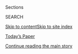 <div id="app">

<div>

<div class="NYTAppHideMasthead css-zz1s19 e1suatyy0">

<div class="section css-ui9rw0 e1suatyy2">

<div class="css-11hrj97 er09x8g0">

<div class="css-6n7j50">

</div>

<span class="css-1dv1kvn">Sections</span>

<div class="css-10488qs">

<span class="css-1dv1kvn">SEARCH</span>

</div>

[Skip to content](#site-content)[Skip to site index](#site-index)

</div>

<div class="css-10698na e1huz5gh0">

</div>

</div>

<div id="masthead-bar-one" class="section hasLinks css-15hmgas e1csuq9d3">

<div class="css-uqyvli e1csuq9d0">

</div>

<div class="css-1uqjmks e1csuq9d1">

</div>

<div class="css-9e9ivx">

[](https://myaccount.nytimes.com/auth/login?response_type=cookie&client_id=vi)

</div>

<div class="css-1bvtpon e1csuq9d2">

[Today’s Paper](https://www.nytimes.com/section/todayspaper)

</div>

</div>

</div>

</div>

<div data-aria-hidden="false">

<div id="site-content" role="main">

<div id="top-wrapper" class="css-15p45cc eaca97t0" type="top">

<div id="top-slug" class="css-19x0jxb eaca97t1" hidden="">

Advertisement

</div>

[Continue reading the main story](#after-top)

<div class="ad top-wrapper" style="text-align:center;height:100%;display:block;min-height:90px">

<div id="top" class="place-ad" data-position="top" data-size-key="top">

</div>

</div>

<div id="after-top">

</div>

</div>

<div id="collection-red-century" class="section css-15h4p1b e9abtgs0">

<div class="css-1j21atc e1svk9qx1">

<div class="css-fmiefx e1svk9qx2">

<div class="css-1hk7r2m eu54l5x0">

<div id="sponsor-wrapper" class="css-7a1pgi eaca97t0" type="sponsor" hidden="">

<div id="sponsor-slug" class="css-1l4mleb eaca97t1" hidden="">

Supported by

</div>

[Continue reading the main story](#after-sponsor)

<div id="sponsor" class="ad sponsor-wrapper" style="text-align:left;height:100%;display:block">

</div>

<div id="after-sponsor">

</div>

</div>

</div>

### <span class="css-1032l74 ezz4tcd1">[Opinion](/section/opinion)</span>

</div>

<div class="css-nfcc9b e1svk9qx3">

<div class="css-zpl4ow e1svk9qx7">

![avatar](https://static01.nyt.com/images/2017/02/26/opinion/sunday/red-century-icon/26bug-thumbLarge.jpg)

</div>

<div class="css-vl9dhg e1svk9qx5">

<div class="css-1nrhkj6 e1svk9qx6">

# Red Century

<div class="follow-button-placeholder" data-collection-id="">

</div>

</div>

## <span>Exploring the history and legacy of Communism, 100 years after the Russian Revolution.</span>

</div>

</div>

## <span>Exploring the history and legacy of Communism, 100 years after the Russian Revolution.</span>

</div>

<div class="css-1rclpnj ekkqrpp0">

</div>

<div class="css-185go5a e1o5byef0">

<div class="css-15cbhtu">

  - [Latest](#stream-panel)
  - <span class="css-6n7j50">Search</span>
    <div class="control">
    <div class="label-container css-1dv1kvn">
    Search
    </div>
    <div class="css-wm4t3d">
    **<span id="clear-search-input" class="css-1dv1kvn">Clear this text
    input</span>
    </div>
    </div>
    <span class="css-1iovbfw"></span>

<div id="stream-panel" class="section css-8msx5b e1jz0cab1">

<div class="css-13mho3u">

1.  
    
    <div class="css-1cp3ece">
    
    <div class="css-1l4spti">
    
    [](/2017/11/06/opinion/russian-revolution-october.html)
    
    <div class="css-79elbk">
    
    ![](https://static01.nyt.com/images/2017/11/06/opinion/06redcenturyWeb/06redcenturyWeb-thumbWide.jpg?quality=75&auto=webp&disable=upscale)
    
    </div>
    
    ## What If the Russian Revolution Had Never Happened?
    
    The events of October 1917 continue to shake the world today. And
    yet they almost didn’t take place.
    
    <div class="css-1nqbnmb ea5icrr0">
    
    By <span class="css-1n7hynb">Simon Sebag Montefiore</span>
    
    </div>
    
    </div>
    
    <div class="css-1lc2l26 e1xfvim33">
    
    </div>
    
    </div>

2.  
    
    <div class="css-1cp3ece">
    
    <div class="css-1l4spti">
    
    [](/2017/10/30/opinion/how-to-parent-like-a-bolshevik.html)
    
    <div class="css-79elbk">
    
    ![](https://static01.nyt.com/images/2017/10/30/opinion/30slezkineWeb/30slezkineWeb-thumbWide.jpg?quality=75&auto=webp&disable=upscale)
    
    </div>
    
    ## How to Parent Like a Bolshevik
    
    The first generation of Soviet revolutionaries raised their children
    amid a culture of romance and certainty.
    
    <div class="css-1nqbnmb ea5icrr0">
    
    By <span class="css-1n7hynb">Yuri Slezkine</span>
    
    </div>
    
    </div>
    
    <div class="css-1lc2l26 e1xfvim33">
    
    </div>
    
    </div>

3.  
    
    <div class="css-1cp3ece">
    
    <div class="css-1l4spti">
    
    [](/2017/10/25/opinion/mexico-soviet-russian-revolution.html)
    
    <div class="css-79elbk">
    
    ![](https://static01.nyt.com/images/2017/10/25/opinion/25krauzeWeb/25krauzeWeb-thumbWide.jpg?quality=75&auto=webp&disable=upscale)
    
    </div>
    
    ## A Tale of Two Revolutions
    
    Mexico was one of the few countries to succeed at neutralizing the
    effects of the U.S.S.R.
    
    <div class="css-1nqbnmb ea5icrr0">
    
    By <span class="css-1n7hynb">Enrique Krauze</span>
    
    </div>
    
    <div class="css-185051n">
    
    [Leer en
    español](https://www.nytimes.com/es/2017/10/17/la-revolucion-domesticada "Read in Spanish")
    
    </div>
    
    </div>
    
    <div class="css-1lc2l26 e1xfvim33">
    
    </div>
    
    </div>

4.  
    
    <div class="css-1cp3ece">
    
    <div class="css-1l4spti">
    
    [](/2017/10/23/opinion/how-mao-molded-communism-to-create-a-new-china.html)
    
    <div class="css-79elbk">
    
    ![](https://static01.nyt.com/images/2017/10/23/opinion/23macfarquharWeb/23macfarquharWeb-thumbWide.jpg?quality=75&auto=webp&disable=upscale)
    
    </div>
    
    ## How Mao Molded Communism to Create a New China
    
    The Communist leader held a lifelong contradiction in his attitudes
    toward revolution and state power.
    
    <div class="css-1nqbnmb ea5icrr0">
    
    By <span class="css-1n7hynb">Roderick MacFarquhar</span>
    
    </div>
    
    <div class="css-185051n">
    
    [阅读简体中文版](https://cn.nytimes.com/opinion/20171024/how-mao-molded-communism-to-create-a-new-china/ "Read in Simplified Chinese")[閱讀繁體中文版](https://cn.nytimes.com/opinion/20171024/how-mao-molded-communism-to-create-a-new-china/zh-hant/ "Read in Traditional Chinese")
    
    </div>
    
    </div>
    
    <div class="css-1lc2l26 e1xfvim33">
    
    </div>
    
    </div>

5.  
    
    <div class="css-1cp3ece">
    
    <div class="css-1l4spti">
    
    [](/2017/10/20/opinion/new-york-american-communism.html)
    
    <div class="css-79elbk">
    
    ![](https://static01.nyt.com/images/2017/10/21/opinion/21issermanSub/21issermanSub-thumbWide.jpg?quality=75&auto=webp&disable=upscale)
    
    </div>
    
    ## When New York City Was the Capital of American Communism
    
    From cooperative parties in the Bronx to the Lower East Side unions,
    the Big Apple was once a vibrant center for the left.
    
    <div class="css-1nqbnmb ea5icrr0">
    
    By <span class="css-1n7hynb">Maurice Isserman</span>
    
    </div>
    
    <div class="css-185051n">
    
    [阅读简体中文版](http://cn.nytimes.com/opinion/20171023/new-york-american-communism/ "Read in Simplified Chinese")[閱讀繁體中文版](http://cn.nytimes.com/opinion/20171023/new-york-american-communism/zh-hant/ "Read in Traditional Chinese")
    
    </div>
    
    </div>
    
    <div class="css-1lc2l26 e1xfvim33">
    
    </div>
    
    </div>

6.  
    
    <div class="css-1cp3ece">
    
    <div class="css-1l4spti">
    
    [](/2017/10/16/opinion/john-reed-russian-revolution-journalism.html)
    
    <div class="css-79elbk">
    
    ![](https://static01.nyt.com/images/2017/10/16/opinion/16redcenturyweb/16shenkerWeb-thumbWide.jpg?quality=75&auto=webp&disable=upscale)
    
    </div>
    
    ## The Journalist and the Revolution
    
    For the past century, chroniclers of popular uprisings have been
    shaped by John Reed’s reporting from Russia in 1917. I was.
    
    <div class="css-1nqbnmb ea5icrr0">
    
    By <span class="css-1n7hynb">Jack Shenker</span>
    
    </div>
    
    </div>
    
    <div class="css-1lc2l26 e1xfvim33">
    
    </div>
    
    </div>

7.  
    
    <div class="css-1cp3ece">
    
    <div class="css-1l4spti">
    
    [](/2017/10/14/opinion/india-soviet-union-books.html)
    
    <div class="css-79elbk">
    
    ![](https://static01.nyt.com/images/2017/10/14/opinion/14mehrota-nyt/14mehrotaWeb-thumbWide.jpg?quality=75&auto=webp&disable=upscale)
    
    </div>
    
    ## Baba Yaga on the Ganges
    
    The arrival of a Soviet book fair made my hometown in India come
    alive.
    
    <div class="css-1nqbnmb ea5icrr0">
    
    By <span class="css-1n7hynb">Palash Krishna Mehrotra</span>
    
    </div>
    
    </div>
    
    <div class="css-1lc2l26 e1xfvim33">
    
    </div>
    
    </div>

8.  
    
    <div class="css-1cp3ece">
    
    <div class="css-1l4spti">
    
    [](/2017/10/09/opinion/muslim-communism.html)
    
    <div class="css-79elbk">
    
    ![](https://static01.nyt.com/images/2017/10/09/opinion/09redcenturyWeb/09redcenturyWeb-thumbWide.jpg?quality=75&auto=webp&disable=upscale)
    
    </div>
    
    ## What Killed the Promise of Muslim Communism?
    
    Bolshevik and Islamic activists joined forces after World War I to
    build the biggest mass movement in Southeast Asia. It didn’t last.
    
    <div class="css-1nqbnmb ea5icrr0">
    
    By <span class="css-1n7hynb">John T. Sidel</span>
    
    </div>
    
    </div>
    
    <div class="css-1lc2l26 e1xfvim33">
    
    </div>
    
    </div>

9.  
    
    <div class="css-1cp3ece">
    
    <div class="css-1l4spti">
    
    [](/2017/10/02/opinion/the-communist-partys-party-people.html)
    
    <div class="css-79elbk">
    
    ![](https://static01.nyt.com/images/2017/10/02/opinion/02stanley1web/02stanley1web-thumbWide.jpg?quality=75&auto=webp&disable=upscale)
    
    </div>
    
    ## The Communist Party’s Party People
    
    The cautionary tale of the “Red-Handed Heiress” and how Communists
    were betrayed by history in 1945.
    
    <div class="css-1nqbnmb ea5icrr0">
    
    By <span class="css-1n7hynb">Alessandra Stanley</span>
    
    </div>
    
    </div>
    
    <div class="css-1lc2l26 e1xfvim33">
    
    </div>
    
    </div>

10. 
    
    <div class="css-1cp3ece">
    
    <div class="css-1l4spti">
    
    [](/2017/09/25/opinion/women-china-communist-revolution.html)
    
    <div class="css-79elbk">
    
    ![](https://static01.nyt.com/images/2017/09/25/opinion/25gao/25gao-thumbWide.jpg?quality=75&auto=webp&disable=upscale)
    
    </div>
    
    ## How Did Women Fare in China’s Communist Revolution?
    
    The story of an across-the-board elevation of women’s status under
    Mao contains crucial caveats.
    
    <div class="css-1nqbnmb ea5icrr0">
    
    By <span class="css-1n7hynb">Helen Gao</span>
    
    </div>
    
    <div class="css-185051n">
    
    [阅读简体中文版](https://cn.nytimes.com/opinion/20170926/women-china-communist-revolution/ "Read in Simplified Chinese")[閱讀繁體中文版](https://cn.nytimes.com/opinion/20170926/women-china-communist-revolution/zh-hant/ "Read in Traditional Chinese")
    
    </div>
    
    </div>
    
    <div class="css-1lc2l26 e1xfvim33">
    
    </div>
    
    </div>

<div class="css-13mho3u">

<div class="css-1t62hi8">

<div class="css-1stvaey">

Show More

<div>

<div style="border:0;clip:rect(0 0 0 0);height:1px;margin:-1px;overflow:hidden;white-space:nowrap;padding:0;width:1px;position:absolute" role="log" data-aria-live="assertive">

</div>

<div style="border:0;clip:rect(0 0 0 0);height:1px;margin:-1px;overflow:hidden;white-space:nowrap;padding:0;width:1px;position:absolute" role="log" data-aria-live="assertive">

</div>

<div style="border:0;clip:rect(0 0 0 0);height:1px;margin:-1px;overflow:hidden;white-space:nowrap;padding:0;width:1px;position:absolute" role="log" data-aria-live="polite">

</div>

<div style="border:0;clip:rect(0 0 0 0);height:1px;margin:-1px;overflow:hidden;white-space:nowrap;padding:0;width:1px;position:absolute" role="log" data-aria-live="polite">

</div>

</div>

</div>

</div>

</div>

</div>

<div class="css-g6hk37 supplemental">

<div id="mid1-wrapper" class="css-10wkyv7 eaca97t0" type="lede">

<div id="mid1-slug" class="css-1tag3rd eaca97t1">

Advertisement

</div>

[Continue reading the main story](#after-mid1)

<div id="mid1" class="ad mid1-wrapper" style="text-align:center;height:100%;display:block;min-height:250px">

</div>

<div id="after-mid1">

</div>

</div>

<div id="mktg-wrapper" class="css-oxle51 eaca97t0" type="mktg">

<div id="mktg-slug" class="css-1tag3rd eaca97t1">

Advertisement

</div>

[Continue reading the main story](#after-mktg)

<div id="mktg" class="ad mktg-wrapper" style="text-align:center;height:100%;display:block">

</div>

<div id="after-mktg">

</div>

</div>

</div>

</div>

</div>

</div>

</div>

</div>

## Site Index

<div>

</div>

## Site Information Navigation

  - [© <span>2020</span> <span>The New York Times
    Company</span>](https://help.nytimes.com/hc/en-us/articles/115014792127-Copyright-notice)

<!-- end list -->

  - [NYTCo](https://www.nytco.com/)
  - [Contact
    Us](https://help.nytimes.com/hc/en-us/articles/115015385887-Contact-Us)
  - [Work with us](https://www.nytco.com/careers/)
  - [Advertise](https://nytmediakit.com/)
  - [T Brand Studio](http://www.tbrandstudio.com/)
  - [Your Ad
    Choices](https://www.nytimes.com/privacy/cookie-policy#how-do-i-manage-trackers)
  - [Privacy](https://www.nytimes.com/privacy)
  - [Terms of
    Service](https://help.nytimes.com/hc/en-us/articles/115014893428-Terms-of-service)
  - [Terms of
    Sale](https://help.nytimes.com/hc/en-us/articles/115014893968-Terms-of-sale)
  - [Site Map](https://spiderbites.nytimes.com)
  - [Help](https://help.nytimes.com/hc/en-us)
  - [Subscriptions](https://www.nytimes.com/subscription?campaignId=37WXW)

</div>

</div>
